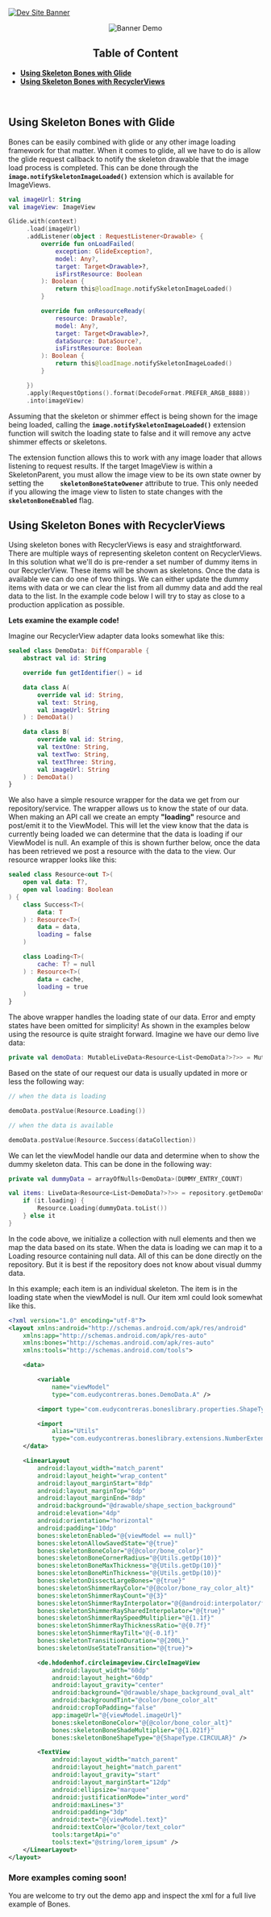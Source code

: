 [![Dev Site Banner](media/images/android_dev_site_banner.png)](https://medium.com/android-dev-site)

<div align="center">
  
![Banner Demo](./media/gifs/wide_banner_white.gif)

## Table of Content
</div>

  
- **[Using Skeleton Bones with Glide](#using-skeleton-bones-with-glide)**
- **[Using Skeleton Bones with RecyclerViews](#using-skeleton-bones-with-recyclerviews)**
<br/>

## Using Skeleton Bones with Glide

Bones can be easily combined with glide or any other image loading framework for that matter. When it comes to glide, all we have to do is allow the glide request callback to notify the skeleton drawable that the image load process is completed. This can be done through the **`image.notifySkeletonImageLoaded()`** extension which is available for ImageViews.

```kotlin
val imageUrl: String
val imageView: ImageView

Glide.with(context)
     .load(imageUrl)
     .addListener(object : RequestListener<Drawable> {
         override fun onLoadFailed(
             exception: GlideException?,
             model: Any?,
             target: Target<Drawable>?,
             isFirstResource: Boolean
         ): Boolean {
             return this@loadImage.notifySkeletonImageLoaded()
         }

         override fun onResourceReady(
             resource: Drawable?,
             model: Any?,
             target: Target<Drawable>?,
             dataSource: DataSource?,
             isFirstResource: Boolean
         ): Boolean {
             return this@loadImage.notifySkeletonImageLoaded()
         }

     })
     .apply(RequestOptions().format(DecodeFormat.PREFER_ARGB_8888))
     .into(imageView)

```

Assuming that the skeleton or shimmer effect is being shown for the image being loaded, calling the **`image.notifySkeletonImageLoaded()`** extension function will switch the loading state to false and it will remove any actve shimmer effects or skeletons.

The extension function allows this to work with any image loader that allows listening to request results. If the target ImageView is within a SkeletonParent, you must allow the image view to be its own state owner by setting the **`    skeletonBoneStateOwener`** attribute to true. This only needed if you allowing the image view to listen to state changes with the **`skeletonBoneEnabled`** flag.

## Using Skeleton Bones with RecyclerViews

Using skeleton bones with RecyclerViews is easy and straightforward. There are multiple ways of representing skeleton content on RecyclerViews. In this solution what we'll do is pre-render a set number of dummy items in our RecyclerView. These items will be shown as skeletons. Once the data is available we can do one of two things. We can either update the dummy items with data or we can clear the list from all dummy data and add the real data to the list. In the example code below I will try to stay as close to a production application as possible. 

**Lets examine the example code!** 

Imagine our RecyclerView adapter data looks somewhat like this:

```kotlin
sealed class DemoData: DiffComparable {
    abstract val id: String

    override fun getIdentifier() = id

    data class A(
        override val id: String,
        val text: String,
        val imageUrl: String
    ) : DemoData()

    data class B(
        override val id: String,
        val textOne: String,
        val textTwo: String,
        val textThree: String,
        val imageUrl: String
    ) : DemoData()
}
```

We also have a simple resource wrapper for the data we get from our repository/service. The wrapper allows us to know the state of our data. When making an API call we create an empty **"loading"** resource and post/emit it to the ViewModel. This will let the view know that the data is currently being loaded we can determine that the data is loading if our ViewModel is null. An example of this is shown further below, once the data has been retrieved we post a resource with the data to the view. Our resource wrapper looks like this:

```kotlin
sealed class Resource<out T>(
    open val data: T?,
    open val loading: Boolean
) {
    class Success<T>(
        data: T
    ) : Resource<T>(
        data = data,
        loading = false
    )

    class Loading<T>(
        cache: T? = null
    ) : Resource<T>(
        data = cache,
        loading = true
    )
}
```

The above wrapper handles the loading state of our data. Error and empty states have been omitted for simplicity! As shown in the examples below using the resource is quite straight forward. Imagine we have our demo live data:

```kotlin
private val demoData: MutableLiveData<Resource<List<DemoData?>?>> = MutableLiveData()
```

Based on the state of our request our data is usually updated in more or less the following way:

```kotlin
// when the data is loading

demoData.postValue(Resource.Loading())

// when the data is available

demoData.postValue(Resource.Success(dataCollection))
```

We can let the viewModel handle our data and determine when to show the dummy skeleton data. This can be done in the following way:

```kotlin
private val dummyData = arrayOfNulls<DemoData>(DUMMY_ENTRY_COUNT)

val items: LiveData<Resource<List<DemoData?>?>> = repository.getDemoData().map {
    if (it.loading) {
        Resource.Loading(dummyData.toList())
    } else it
}
```

In the code above, we initialize a collection with null elements and then we map the data based on its state. When the data is loading we can map it to a Loading resource containing null data. All of this can be done directly on the repository. But it is best if the repository does not know about visual dummy data. 

In this example; each item is an individual skeleton. The item is in the loading state when the viewModel is null. Our item  xml could look somewhat like this.

```xml
<?xml version="1.0" encoding="utf-8"?>
<layout xmlns:android="http://schemas.android.com/apk/res/android"
    xmlns:app="http://schemas.android.com/apk/res-auto"
    xmlns:bones="http://schemas.android.com/apk/res-auto"
    xmlns:tools="http://schemas.android.com/tools">

    <data>

        <variable
            name="viewModel"
            type="com.eudycontreras.bones.DemoData.A" />

        <import type="com.eudycontreras.boneslibrary.properties.ShapeType" />

        <import
            alias="Utils"
            type="com.eudycontreras.boneslibrary.extensions.NumberExtensionsKt" />
    </data>

    <LinearLayout
        android:layout_width="match_parent"
        android:layout_height="wrap_content"
        android:layout_marginStart="8dp"
        android:layout_marginTop="6dp"
        android:layout_marginEnd="8dp"
        android:background="@drawable/shape_section_background"
        android:elevation="4dp"
        android:orientation="horizontal"
        android:padding="10dp"
        bones:skeletonEnabled="@{viewModel == null}"
        bones:skeletonAllowSavedState="@{true}"
        bones:skeletonBoneColor="@{@color/bone_color}"
        bones:skeletonBoneCornerRadius="@{Utils.getDp(10)}"
        bones:skeletonBoneMaxThickness="@{Utils.getDp(10)}"
        bones:skeletonBoneMinThickness="@{Utils.getDp(10)}"
        bones:skeletonDissectLargeBones="@{true}"
        bones:skeletonShimmerRayColor="@{@color/bone_ray_color_alt}"
        bones:skeletonShimmerRayCount="@{3}"
        bones:skeletonShimmerRayInterpolator="@{@android:interpolator/fast_out_slow_in}"
        bones:skeletonShimmerRaySharedInterpolator="@{true}"
        bones:skeletonShimmerRaySpeedMultiplier="@{1.1f}"
        bones:skeletonShimmerRayThicknessRatio="@{0.7f}"
        bones:skeletonShimmerRayTilt="@{-0.1f}"
        bones:skeletonTransitionDuration="@{200L}"
        bones:skeletonUseStateTransition="@{true}">

        <de.hdodenhof.circleimageview.CircleImageView
            android:layout_width="60dp"
            android:layout_height="60dp"
            android:layout_gravity="center"
            android:background="@drawable/shape_background_oval_alt"
            android:backgroundTint="@color/bone_color_alt"
            android:cropToPadding="false"
            app:imageUrl="@{viewModel.imageUrl}"
            bones:skeletonBoneColor="@{@color/bone_color_alt}"
            bones:skeletonBoneShadeMultiplier="@{1.021f}"
            bones:skeletonBoneShapeType="@{ShapeType.CIRCULAR}" />

        <TextView
            android:layout_width="match_parent"
            android:layout_height="match_parent"
            android:layout_gravity="start"
            android:layout_marginStart="12dp"
            android:ellipsize="marquee"
            android:justificationMode="inter_word"
            android:maxLines="3"
            android:padding="3dp"
            android:text="@{viewModel.text}"
            android:textColor="@color/text_color"
            tools:targetApi="o"
            tools:text="@string/lorem_ipsum" />
    </LinearLayout>
</layout>
```

### More examples coming soon!

You are welcome to try out the demo app and inspect the xml for a full
live example of Bones.
